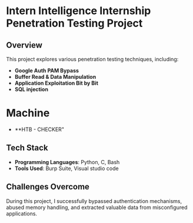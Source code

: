 # Intern Intelligence Internship Penetration Testing Project

## Overview
This project explores various penetration testing techniques, including:
- **Google Auth PAM Bypass**
- **Buffer Read & Data Manipulation**
- **Application Exploitation Bit by Bit**
- **SQL injection**

# Machine
- **HTB - CHECKER"

## Tech Stack
- **Programming Languages**: Python, C, Bash
- **Tools Used**: Burp Suite, Visual studio code

## Challenges Overcome
During this project, I successfully bypassed authentication mechanisms, abused memory handling, and extracted valuable data from misconfigured applications.
